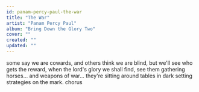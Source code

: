 ```yaml
---
id: panam-percy-paul-the-war
title: "The War"
artist: "Panam Percy Paul"
album: "Bring Down the Glory Two"
cover: ""
created: ""
updated: ""
---
```


some say we are cowards, and others think we are blind, but we'll see who gets the reward, when the lord's glory we shall find, see them gathering horses... and weapons of war... they're sitting around tables in dark setting strategies on the mark. chorus